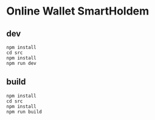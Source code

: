 # Online Wallet SmartHoldem



## dev

```shell
npm install
cd src
npm install
npm run dev
```

## build

```shell
npm install
cd src
npm install
npm run build
```
